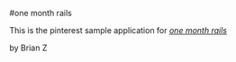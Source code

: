 #one month rails

This is the pinterest sample application for [*one month rails*](http://onemonthrails.com)

by Brian Z
